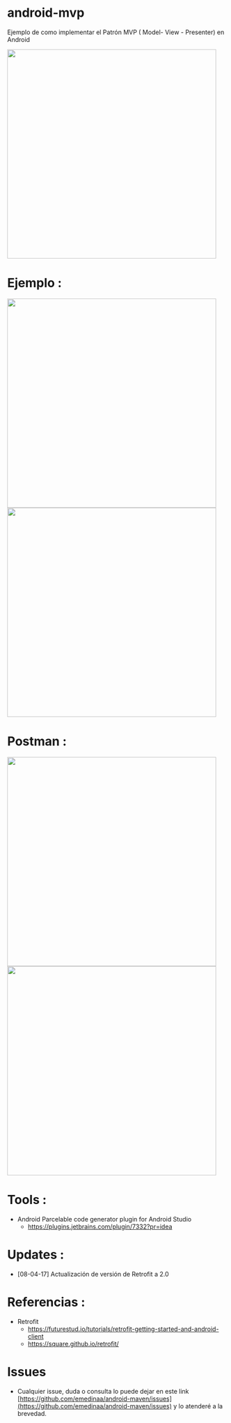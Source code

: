 # android-mvp
Ejemplo de como implementar el Patrón MVP ( Model- View - Presenter) en Android

 <img src="https://github.com/emedinaa/android-mvp/blob/master/modelviewpresenter.png" height="480">

# Ejemplo :

 <img src="https://github.com/emedinaa/android-mvp/blob/master/screenshot_app.png" height="480">
 <img src="https://github.com/emedinaa/android-mvp/blob/master/screenshot_app2.png" height="480">

# Postman :

 <img src="https://github.com/emedinaa/android-mvp/blob/master/screenshot_login_error.png" height="480">
 
 <img src="https://github.com/emedinaa/android-mvp/blob/master/screenshot_login_success.png" height="480">
 

# Tools :

 - Android Parcelable code generator plugin for Android Studio
   * https://plugins.jetbrains.com/plugin/7332?pr=idea

# Updates :

- [08-04-17] Actualización de versión de Retrofit a 2.0

# Referencias :

 - Retrofit
   * https://futurestud.io/tutorials/retrofit-getting-started-and-android-client
   * https://square.github.io/retrofit/

# Issues

- Cualquier issue, duda o consulta lo puede dejar en este link [https://github.com/emedinaa/android-maven/issues](https://github.com/emedinaa/android-maven/issues) y lo atenderé a la brevedad.
